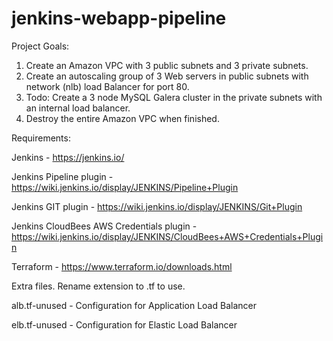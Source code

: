# jenkins-webapp-pipeline

Project Goals:

1) Create an Amazon VPC with 3 public subnets and 3 private subnets. 
2) Create an autoscaling group of 3 Web servers in public subnets with network (nlb) load Balancer for port 80.
3) Todo: Create a 3 node MySQL Galera cluster in the private subnets with an internal load balancer.
4) Destroy the entire Amazon VPC when finished.

Requirements:

Jenkins - https://jenkins.io/

Jenkins Pipeline plugin - https://wiki.jenkins.io/display/JENKINS/Pipeline+Plugin

Jenkins GIT plugin - https://wiki.jenkins.io/display/JENKINS/Git+Plugin

Jenkins CloudBees AWS Credentials plugin - https://wiki.jenkins.io/display/JENKINS/CloudBees+AWS+Credentials+Plugin

Terraform - https://www.terraform.io/downloads.html

Extra files. Rename extension to .tf to use.

alb.tf-unused - Configuration for Application Load Balancer

elb.tf-unused - Configuration for Elastic Load Balancer
